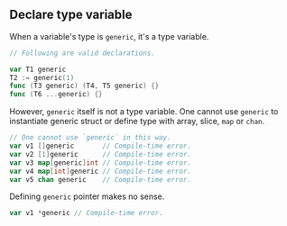## Declare type variable ##

When a variable's type is `generic`, it's a type variable.

```go
// Following are valid declarations.

var T1 generic
T2 := generic(1)
func (T3 generic) (T4, T5 generic) {}
func (T6 ...generic) {}
```

However, `generic` itself is not a type variable. One cannot use `generic` to instantiate generic struct or define type with array, slice, `map` or `chan`.

```go
// One cannot use `generic` in this way.
var v1 []generic       // Compile-time error.
var v2 [1]generic      // Compile-time error.
var v3 map[generic]int // Compile-time error.
var v4 map[int]generic // Compile-time error.
var v5 chan generic    // Compile-time error.
```

Defining `generic` pointer makes no sense.

```go
var v1 *generic // Compile-time error.
```